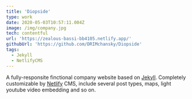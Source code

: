```yaml
---
title: 'Diopside'
type: work
date: 2020-05-03T10:57:11.004Z
image: /img/company.jpg
tech: contentful
url: 'https://zealous-bassi-bb4105.netlify.app/'
githubUrl: 'https://github.com/DRIMchansky/Diopside'
tags:
  - Jekyll
  - NetlifyCMS
---
```


A fully-responsite finctional company website based on [Jekyll](https://jekyllrb.com/). Completely customizable by [Netlify](https://www.netlifycms.org/) CMS, include several post types, maps, light youtube video embedding and so on.
